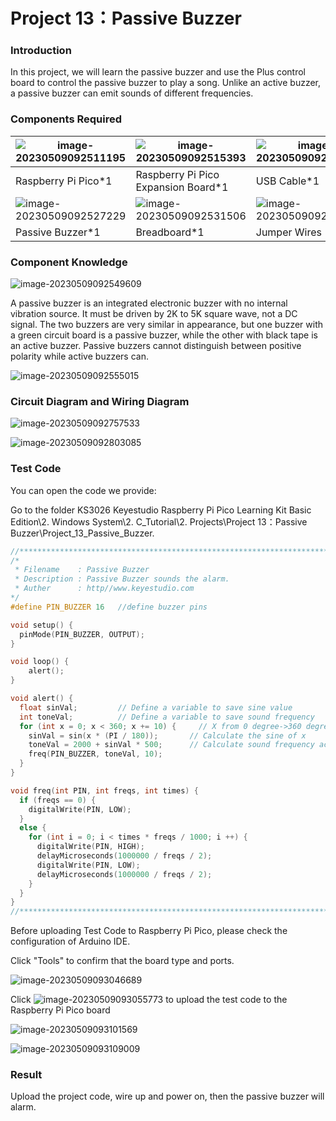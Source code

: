 # Project 13：Passive Buzzer

### **Introduction**

In this project, we will learn the passive buzzer and use the Plus control board to control the passive buzzer to play a song. Unlike an active buzzer, a passive buzzer can emit sounds of different frequencies. 

### **Components Required**

| ![image-20230509092511195](media/image-20230509092511195.png) | ![image-20230509092515393](media/image-20230509092515393.png) | ![image-20230509092519825](media/image-20230509092519825.png) |
| ------------------------------------------------------- | ------------------------------------ | ---------------------- |
| Raspberry Pi Pico\*1                                    | Raspberry Pi Pico Expansion Board\*1 | USB Cable\*1 |
| ![image-20230509092527229](media/image-20230509092527229.png) |![image-20230509092531506](media/image-20230509092531506.png)|![image-20230509092536641](media/image-20230509092536641.png)|
| Passive Buzzer\*1                                       | Breadboard\*1                        | Jumper Wires           |

### **Component Knowledge**

![image-20230509092549609](media/image-20230509092549609.png)

A passive buzzer is an integrated electronic buzzer with no internal vibration source. It must be driven by 2K to 5K square wave, not a DC signal. The two buzzers are very similar in appearance, but one buzzer with a green circuit board is a passive buzzer, while the other with black tape is an active buzzer. Passive buzzers cannot distinguish between positive polarity while active buzzers can.

![image-20230509092555015](media/image-20230509092555015.png)

### **Circuit Diagram and Wiring Diagram**

![image-20230509092757533](media/image-20230509092757533.png)

![image-20230509092803085](media/image-20230509092803085.png)

### **Test Code**

You can open the code we provide:

Go to the folder KS3026 Keyestudio Raspberry Pi Pico Learning Kit Basic Edition\2. Windows  System\2. C_Tutorial\2. Projects\Project 13：Passive Buzzer\Project_13_Passive_Buzzer.

```c
//**********************************************************************
/*
 * Filename    : Passive Buzzer
 * Description : Passive Buzzer sounds the alarm.
 * Auther      : http//www.keyestudio.com
*/
#define PIN_BUZZER 16   //define buzzer pins

void setup() {
  pinMode(PIN_BUZZER, OUTPUT);
}

void loop() {
    alert();
}

void alert() {
  float sinVal;         // Define a variable to save sine value
  int toneVal;          // Define a variable to save sound frequency
  for (int x = 0; x < 360; x += 10) {     // X from 0 degree->360 degree
    sinVal = sin(x * (PI / 180));       // Calculate the sine of x
    toneVal = 2000 + sinVal * 500;      // Calculate sound frequency according to the sine of x
    freq(PIN_BUZZER, toneVal, 10);
  }
}

void freq(int PIN, int freqs, int times) {
  if (freqs == 0) {
    digitalWrite(PIN, LOW);
  }
  else {
    for (int i = 0; i < times * freqs / 1000; i ++) {
      digitalWrite(PIN, HIGH);
      delayMicroseconds(1000000 / freqs / 2);
      digitalWrite(PIN, LOW);
      delayMicroseconds(1000000 / freqs / 2);
    }
  }
}
//**********************************************************************
```


Before uploading Test Code to Raspberry Pi Pico, please check the configuration of Arduino IDE.

Click "Tools" to confirm that the board type and ports.

![image-20230509093046689](media/image-20230509093046689.png)

Click ![image-20230509093055773](media/image-20230509093055773.png) to upload the test code to the Raspberry Pi Pico board

![image-20230509093101569](media/image-20230509093101569.png)

![image-20230509093109009](media/image-20230509093109009.png)

### **Result**

Upload the project code, wire up and power on, then the passive buzzer will alarm.
